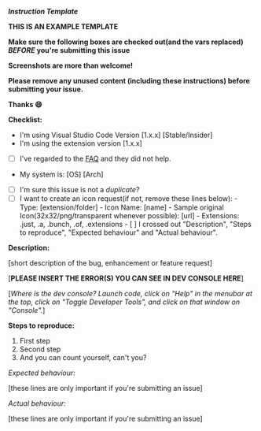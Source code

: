 _**Instruction Template**_

**THIS IS AN EXAMPLE TEMPLATE**

**Make sure the following boxes are checked out(and the vars replaced) *BEFORE* you're submitting this issue**

**Screenshots are more than welcome!**

**Please remove any unused content (including these instructions) before submitting your issue.**

**Thanks :smile:**

**Checklist:**
- I'm using Visual Studio Code Version [1.x.x] [Stable/Insider]
- I'm using the extension version [1.x.x]
- [ ] I've regarded to the [FAQ](https://github.com/robertohuertasm/vscode-icons/blob/master/README.md#faqs) and they did not help.
- My system is: [OS] [Arch]
- [ ] I'm sure this issue is not a *duplicate*?
- [ ] I want to create an icon request(if not, remove these lines below):
      - Type: [extension/folder]
      - Icon Name: [name]
      - Sample original Icon(32x32/png/transparent whenever possible): [url]
      - Extensions: .just, .a, .bunch, .of, .extensions
      - [ ] I crossed out "Description", "Steps to reproduce", "Expected behaviour" and "Actual behaviour".

**Description:**

[short description of the bug, enhancement or feature request]

[**PLEASE INSERT THE ERROR(S) YOU CAN SEE IN DEV CONSOLE HERE**]

[_Where is the dev console? Launch code, click on "Help" in the menubar at the top, click on "Toggle Developer Tools", and click on that window on "Console"._]

**Steps to reproduce:**
1. First step
2. Second step
3. And you can count yourself, can't you?

_Expected behaviour:_

[these lines are only important if you're submitting an issue]

_Actual behaviour:_

[these lines are only important if you're submitting an issue]
